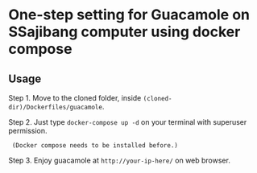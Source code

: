 # One-step setting for Guacamole on SSajibang computer using docker compose

## Usage

Step 1. Move to the cloned folder, inside `(cloned-dir)/Dockerfiles/guacamole`.

Step 2. Just type `docker-compose up -d` on your terminal with superuser permission. 

     (Docker compose needs to be installed before.)

Step 3. Enjoy guacamole at `http://your-ip-here/` on web browser.
